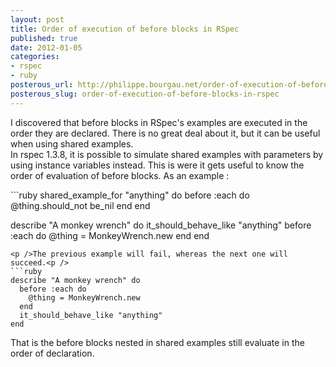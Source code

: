 ```yaml
---
layout: post
title: Order of execution of before blocks in RSpec
published: true
date: 2012-01-05
categories:
- rspec
- ruby
posterous_url: http://philippe.bourgau.net/order-of-execution-of-before-blocks-in-rspec
posterous_slug: order-of-execution-of-before-blocks-in-rspec
---
```

<p>I discovered that before blocks in RSpec's examples are executed in the order they are declared. There is no great deal about it, but it can be useful when using shared examples.<br />In rspec 1.3.8, it is possible to simulate shared examples with parameters by using instance variables instead. This is were it gets useful to know the order of evaluation of before blocks. As an example :<p />
```ruby
shared_example_for "anything" do
  before :each do
    @thing.should_not be_nil
  end
end

describe "A monkey wrench" do
  it_should_behave_like "anything"
   before :each do
    @thing = MonkeyWrench.new
  end
end
```
<p />The previous example will fail, whereas the next one will succeed.<p />
```ruby
describe "A monkey wrench" do
  before :each do
    @thing = MonkeyWrench.new
  end
  it_should_behave_like "anything"
end
```
<p />That is the before blocks nested in shared examples still evaluate in the order of declaration.</p>
